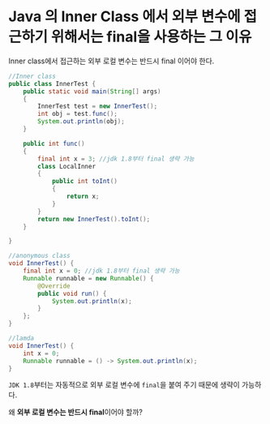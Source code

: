 # Java 의 Inner Class 에서 외부 변수에 접근하기 위해서는 final을 사용하는 그 이유

Inner class에서 접근하는 외부 로컬 변수는 반드시 final 이어야 한다. 

```java
//Inner class
public class InnerTest {
    public static void main(String[] args)
    {
        InnerTest test = new InnerTest();
        int obj = test.func();
        System.out.println(obj);
    }

    public int func()
    {
        final int x = 3; //jdk 1.8부터 final 생략 가능
        class LocalInner
        {
            public int toInt()
            {
                return x;
            }
        }
        return new InnerTest().toInt();
    }

}

//anonymous class
void InnerTest() {
    final int x = 0; //jdk 1.8부터 final 생략 가능
    Runnable runnable = new Runnable() {
        @Override
        public void run() {
            System.out.println(x);
        }
    };
}

//lamda
void InnerTest() {
    int x = 0;
    Runnable runnable = () -> System.out.println(x);
}
```

`JDK 1.8`부터는 자동적으로 외부 로컬 변수에 `final`을 붙여 주기 때문에 생략이 가능하다.

왜 **외부 로컬 변수는 반드시 final**이어야 할까?

